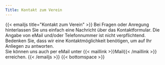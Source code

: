 ```yaml
---
Title: Kontakt zum Verein
---
```

{{< emailjs title="Kontakt zum Verein" >}}
Bei Fragen oder Anregung hinterlassen Sie uns einfach eine Nachricht über das Kontaktformular. Die Angabe von eMail und/oder Telefonnummer ist 
nicht verpflichtend. Bedenken Sie, dass wir eine Kontaktmöglichkeit benötigen, um auf Ihr Anliegen zu antworten. <br>
Sie können uns auch per eMail unter {{< maillink >}}Mail{{< /maillink >}} erreichen.
{{< /emailjs >}}
{{< bottomspace >}}
